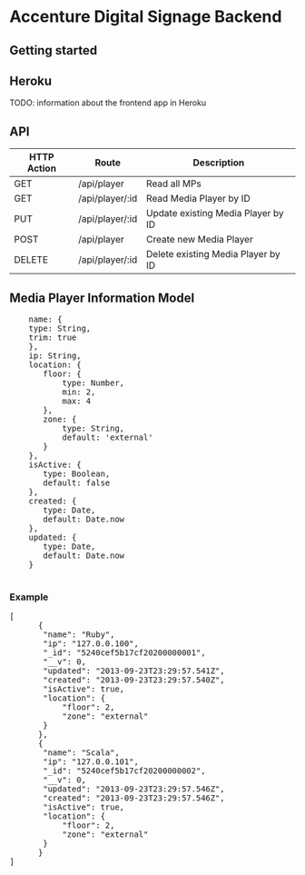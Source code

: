 # Accenture Digital Signage Backend

## Getting started

## Heroku
TODO: information about the frontend app in Heroku

## API
<table class="table table-hover table-striped">
      <thead>
        <tr>
          <th>HTTP Action</th>
          <th>Route</th>
          <th>Description</th>
        </tr>
      </thead>
      <tbody>
        <tr>
          <td>GET</td>
          <td>/api/player</td>
          <td>Read all MPs</td>
        </tr>
        <tr>
          <td>GET</td>
          <td>/api/player/:id</td>
          <td>Read Media Player by ID</td>
        </tr>
        <tr>
          <td>PUT</td>
          <td>/api/player/:id</td>
          <td>Update existing Media Player by ID</td>
        </tr>
        <tr>
          <td>POST</td>
          <td>/api/player</td>
          <td>Create new Media Player</td>
        </tr>
        <tr>
          <td>DELETE</td>
          <td>/api/player/:id</td>
          <td>Delete existing Media Player by ID</td>
        </tr>
      </tbody>
</table>

## Media Player Information Model

<pre>
    name: {
    type: String,
    trim: true
    },
    ip: String,
    location: {
       floor: {
           type: Number,
           min: 2,
           max: 4
       },
       zone: {
           type: String,
           default: 'external'
       }
    },
    isActive: {
       type: Boolean,
       default: false
    },
    created: {
       type: Date,
       default: Date.now
    },
    updated: {
       type: Date,
       default: Date.now
    }
          
</pre>

### Example

<pre>
[
      {
       "name": "Ruby",
       "ip": "127.0.0.100",
       "_id": "5240cef5b17cf20200000001",
       "__v": 0,
       "updated": "2013-09-23T23:29:57.541Z",
       "created": "2013-09-23T23:29:57.540Z",
       "isActive": true,
       "location": {
           "floor": 2,
           "zone": "external"
       }
      },
      {
       "name": "Scala",
       "ip": "127.0.0.101",
       "_id": "5240cef5b17cf20200000002",
       "__v": 0,
       "updated": "2013-09-23T23:29:57.546Z",
       "created": "2013-09-23T23:29:57.546Z",
       "isActive": true,
       "location": {
           "floor": 2,
           "zone": "external"
       }
      }
]
</pre>
